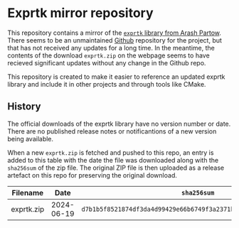 Exprtk mirror repository
========================

This repository contains a mirror of the
[`exprtk` library from Arash Partow](https://www.partow.net/programming/exprtk).
There seems to be an unmaintained [Github](https://github.com/ArashPartow/exprtk)
repository for the project, but that has not received any updates for a long
time. In the meantime, the contents of the download `exprtk.zip` on the webpage
seems to have recieved significant updates without any change in the Github
repo.

This repository is created to make it easier to reference an updated exprtk
library and include it in other projects and through tools like CMake.


History
-------

The official downloads of the exprtk library have no version number or date.
There are no published release notes or notificantions of a new version being
available.

When a new `exprtk.zip` is fetched and pushed to this repo, an entry is added
to this table with the date the file was downloaded along with the `sha256sum`
of the zip file. The original ZIP file is then uploaded as a release artefact
on this repo for preserving the original download.

| Filename       | Date         | `sha256sum`                                                        |
| -------------- | ------------ | ------------------------------------------------------------------ |
| exprtk.zip     | 2024-06-19   | `d7b1b5f8521874df3da4d99429e66b6749f3a2371b89969c3773b20e1e3b7292` |
